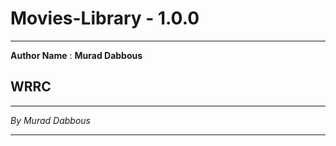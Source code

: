 # Movies-Library - 1.0.0

---

**Author Name** : **Murad Dabbous**

## WRRC


---

_By Murad Dabbous_

---
